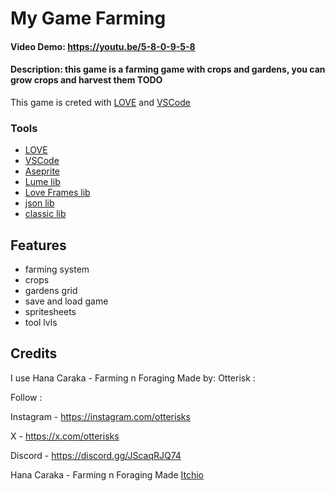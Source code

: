 # My Game Farming

#### Video Demo: https://youtu.be/5-8-0-9-5-8

#### Description: this game is a farming game with crops and gardens, you can grow crops and harvest them TODO

This game is creted with [LOVE](https://love2d.org/) and [VSCode](https://code.visualstudio.com/)

### Tools

-   [LOVE](https://love2d.org/)
-   [VSCode](https://code.visualstudio.com/)
-   [Aseprite](https://www.aseprite.org/)
-   [Lume lib](https://github.com/rxi/lume)
-   [Love Frames lib](https://github.com/linux-man/LoveFrames)
-   [json lib](https://github.com/rxi/json.lua)
-   [classic lib](https://github.com/rxi/classic)

## Features

-   farming system
-   crops
-   gardens grid
-   save and load game
-   spritesheets
-   tool lvls

## Credits

I use Hana Caraka - Farming n Foraging Made by: Otterisk :

Follow :

Instagram - https://instagram.com/otterisks

X - https://x.com/otterisks

Discord - https://discord.gg/JScaqRJQ74

Hana Caraka - Farming n Foraging Made [Itchio](https://otterisk.itch.io/hana-caraka-farming-foraging)
